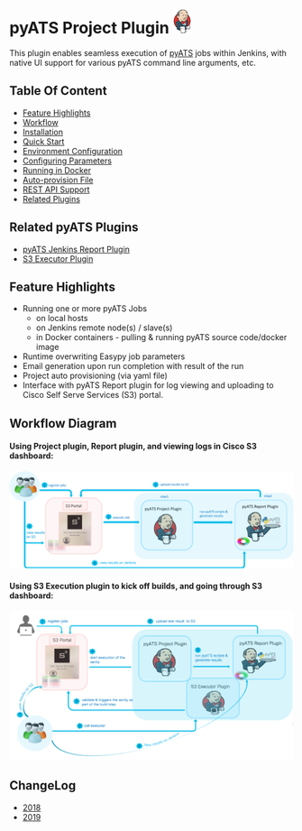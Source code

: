 # pyATS Project Plugin ![](guide/assets/images/p_jenkins.png)

This plugin enables seamless execution of [pyATS](https://developer.cisco.com/site/pyats/)
jobs within Jenkins, with native UI support for various pyATS command line arguments, etc.

## Table Of Content
- [Feature Highlights](#feature-highlights)
- [Workflow](#workflow-diagram)
- [Installation](guide/installation.md)
- [Quick Start](guide/quick_start.md)
- [Environment Configuration](guide/environment.md)
- [Configuring Parameters](guide/parameters.md)
- [Running in Docker](guide/docker.md)
- [Auto-provision File](guide/auto_provision.md)
- [REST API Support](guide/rest.md)
- [Related Plugins](guide/related.md)

## Related pyATS Plugins
- [pyATS Jenkins Report Plugin](https://github.com/CiscoTestAutomation/jenkins_report_plugin)
- [S3 Executor Plugin](https://github.com/CiscoTestAutomation/jenkins_executor_plugin)

## Feature Highlights
* Running one or more pyATS Jobs
  * on local hosts
  * on Jenkins remote node(s) / slave(s)
  * in Docker containers - pulling & running pyATS source code/docker image
* Runtime overwriting Easypy job parameters
* Email generation upon run completion with result of the run
* Project auto provisioning (via yaml file)
* Interface with pyATS Report plugin for log viewing and uploading to Cisco Self Serve Services (S3) portal.

## Workflow Diagram

#### Using Project plugin, Report plugin, and viewing logs in Cisco S3 dashboard:
![](guide/assets/images/workflow-1.png)

#### Using S3 Execution plugin to kick off builds, and going through S3 dashboard:
![](guide/assets/images/workflow-2.png)

## ChangeLog

* [2018](changelog/2018/CHANGELOG.md)
* [2019](changelog/2019/CHANGELOG.md)
